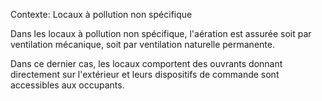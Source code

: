Contexte: Locaux à pollution non spécifique

Dans les locaux à pollution non spécifique, l'aération est assurée soit par ventilation mécanique, soit par ventilation naturelle permanente.

Dans ce dernier cas, les locaux comportent des ouvrants donnant directement sur l'extérieur et leurs dispositifs de commande sont accessibles aux occupants.